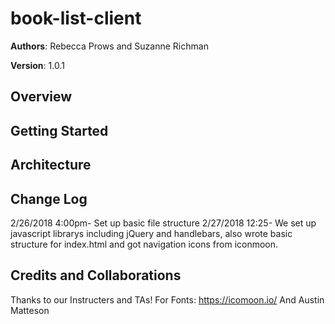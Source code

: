 # book-list-client

**Authors**: Rebecca Prows and Suzanne Richman 

**Version**: 1.0.1

## Overview


## Getting Started


## Architecture


## Change Log
2/26/2018 
4:00pm- Set up basic file structure
2/27/2018
12:25- We set up javascript librarys including jQuery and handlebars, also wrote basic structure for index.html and got navigation icons from iconmoon.


## Credits and Collaborations
Thanks to our Instructers and TAs!
For Fonts:
https://icomoon.io/
And Austin Matteson